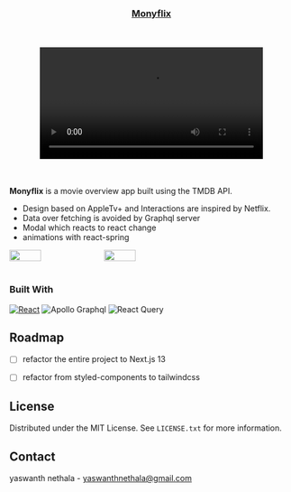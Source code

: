 

<!-- ABOUT THE PROJECT -->
<h3 align="center">
 <a href='https://monyflix.vercel.app'>Monyflix</a>
</h3>
<br>
<br>

<div align="center">
 <video autoplay="true" width="396px" aspect-ratio="16/9" src="https://github.com/nethalayaswanth/monyflix/assets/55290314/00fbcfe8-a9a1-4ace-b3c4-23558c0852fd" />
</div>

<br/>

<br/>





**Monyflix** is a movie overview app built using the TMDB API. 
* Design based on AppleTv+ and Interactions are inspired by Netflix.
* Data over fetching is avoided by Graphql server
* Modal which reacts to react change
* animations with react-spring

<div style="display:flex;flex-direction:row" >
 
  <img width='33.33%' alt='' src="https://github.com/nethalayaswanth/monyflix/assets/55290314/aba2039d-887b-4015-9ee4-f76edd15933d" />
   <img  width='33.33%'  alt='' src="https://github.com/nethalayaswanth/monyflix/assets/55290314/393f5270-33b7-4915-b3a3-4c2b5c07447f" />
</div>

<br/>


### Built With

[![React][React.js]][React-url] 
![Apollo Graphql][apollo]
![React Query][ReactQuery]



<!-- ROADMAP -->
## Roadmap

- [ ] refactor the entire project to Next.js 13
- [ ] refactor from styled-components to tailwindcss


<!-- LICENSE -->
## License

Distributed under the MIT License. See `LICENSE.txt` for more information.


<!-- CONTACT -->
## Contact

yaswanth nethala  - yaswanthnethala@gmail.com


<!-- MARKDOWN LINKS & IMAGES -->
<!-- https://www.markdownguide.org/basic-syntax/#reference-style-links -->
[contributors-shield]: https://img.shields.io/github/contributors/othneildrew/Best-README-Template.svg?style=for-the-badge
[contributors-url]: https://github.com/othneildrew/Best-README-Template/graphs/contributors
[forks-shield]: https://img.shields.io/github/forks/othneildrew/Best-README-Template.svg?style=for-the-badge
[forks-url]: https://github.com/othneildrew/Best-README-Template/network/members
[stars-shield]: https://img.shields.io/github/stars/othneildrew/Best-README-Template.svg?style=for-the-badge
[stars-url]: https://github.com/othneildrew/Best-README-Template/stargazers
[issues-shield]: https://img.shields.io/github/issues/othneildrew/Best-README-Template.svg?style=for-the-badge
[issues-url]: https://github.com/othneildrew/Best-README-Template/issues
[license-shield]: https://img.shields.io/github/license/othneildrew/Best-README-Template.svg?style=for-the-badge
[license-url]: https://github.com/othneildrew/Best-README-Template/blob/master/LICENSE.txt
[linkedin-shield]: https://img.shields.io/badge/-LinkedIn-black.svg?style=for-the-badge&logo=linkedin&colorB=555
[linkedin-url]: https://linkedin.com/in/othneildrew
[product-screenshot]: images/screenshot.png
[Next.js]: https://img.shields.io/badge/next.js-000000?style=for-the-badge&logo=nextdotjs&logoColor=white
[Next-url]: https://nextjs.org/
[React.js]: https://img.shields.io/badge/React-20232A?style=for-the-badge&logo=react&logoColor=61DAFB
[apollo]:https://img.shields.io/badge/Apollo_Graphql-311C87?style=for-the-badge&logo=apollographql&logoColor=white
[ReactQuery]:https://img.shields.io/badge/React_Query-FF4154?style=for-the-badge&logo=reactquery&logoColor=white
[React-url]: https://reactjs.org/
[Vue.js]: https://img.shields.io/badge/Vue.js-35495E?style=for-the-badge&logo=vuedotjs&logoColor=4FC08D
[Vue-url]: https://vuejs.org/
[Angular.io]: https://img.shields.io/badge/Angular-DD0031?style=for-the-badge&logo=angular&logoColor=white
[Angular-url]: https://angular.io/
[Svelte.dev]: https://img.shields.io/badge/Svelte-4A4A55?style=for-the-badge&logo=svelte&logoColor=FF3E00
[Svelte-url]: https://svelte.dev/
[Laravel.com]: https://img.shields.io/badge/Laravel-FF2D20?style=for-the-badge&logo=laravel&logoColor=white
[Laravel-url]: https://laravel.com
[Bootstrap.com]: https://img.shields.io/badge/Bootstrap-563D7C?style=for-the-badge&logo=bootstrap&logoColor=white
[Bootstrap-url]: https://getbootstrap.com
[JQuery.com]: https://img.shields.io/badge/jQuery-0769AD?style=for-the-badge&logo=jquery&logoColor=white
[JQuery-url]: https://jquery.com 

